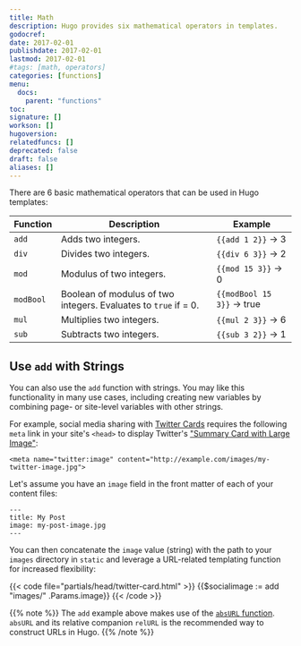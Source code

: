 ```yaml
---
title: Math
description: Hugo provides six mathematical operators in templates.
godocref:
date: 2017-02-01
publishdate: 2017-02-01
lastmod: 2017-02-01
#tags: [math, operators]
categories: [functions]
menu:
  docs:
    parent: "functions"
toc:
signature: []
workson: []
hugoversion:
relatedfuncs: []
deprecated: false
draft: false
aliases: []
---
```


There are 6 basic mathematical operators that can be used in Hugo templates:

| Function | Description              | Example                       |
| -------- | ------------------------ | ----------------------------- |
| `add`    | Adds two integers.       | `{{add 1 2}}` &rarr; 3        |
| `div`    | Divides two integers.    | `{{div 6 3}}` &rarr; 2        |
| `mod`    | Modulus of two integers. | `{{mod 15 3}}` &rarr; 0       |
| `modBool`| Boolean of modulus of two integers. Evaluates to `true` if = 0. | `{{modBool 15 3}}` &rarr; true |
| `mul`    | Multiplies two integers. | `{{mul 2 3}}` &rarr; 6        |
| `sub`    | Subtracts two integers.  | `{{sub 3 2}}` &rarr; 1        |

## Use `add` with Strings

You can also use the `add` function with strings. You may like this functionality in many use cases, including creating new variables by combining page- or site-level variables with other strings.

For example, social media sharing with [Twitter Cards][cards] requires the following `meta` link in your site's `<head>` to display Twitter's ["Summary Card with Large Image"][twtsummary]:

```
<meta name="twitter:image" content="http://example.com/images/my-twitter-image.jpg">
```

Let's assume you have an `image` field in the front matter of each of your content files:

```
---
title: My Post
image: my-post-image.jpg
---
```

You can then concatenate the `image` value (string) with the path to your `images` directory in `static` and leverage a URL-related templating function for increased flexibility:

{{< code file="partials/head/twitter-card.html" >}}
{{$socialimage := add "images/" .Params.image}}
<meta name="twitter:image" content="{{ $socialimage | absURL }}">
{{< /code >}}

{{% note %}}
The `add` example above makes use of the [`absURL` function](/functions/absurl/). `absURL` and its relative companion `relURL` is the recommended way to construct URLs in Hugo.
{{% /note %}}

[cards]: https://dev.twitter.com/cards/overview
[twtsummary]: https://dev.twitter.com/cards/types/summary-large-image